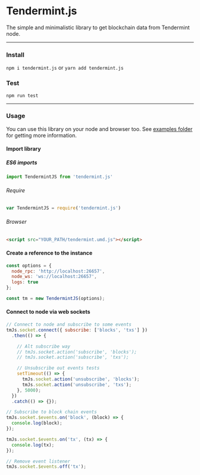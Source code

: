 # Tendermint.js
The simple and minimalistic library to get blockchain data from Tendermint node.

---

### Install
`npm i tendermint.js` or `yarn add tendermint.js`

### Test
`npm run test`

---

### Usage
You can use this library on your node and browser too. See [examples folder](https://github.com/cryptoji/Tendermint.js/tree/master/examples) for getting more information.

#### Import library
##### ES6 imports
```javascript
import TendermintJS from 'tendermint.js'
```
###### Require
```javascript
var TendermintJS = require('tendermint.js')
```
###### Browser
```html
<script src="YOUR_PATH/tendermint.umd.js"></script>
```

#### Create a reference to the instance
```javascript
const options = {
  node_rpc: 'http://localhost:26657',
  node_ws: 'ws://localhost:26657',
  logs: true
};

const tm = new TendermintJS(options);
```

#### Connect to node via web sockets
```javascript
// Connect to node and subscribe to some events
tmJs.socket.connect({ subscribe: ['blocks', 'txs'] })
  .then(() => {

    // Alt subscribe way
    // tmJs.socket.action('subscribe', 'blocks');
    // tmJs.socket.action('subscribe', 'txs');

    // Unsubscribe out events tests
    setTimeout(() => {
      tmJs.socket.action('unsubscribe', 'blocks');
      tmJs.socket.action('unsubscribe', 'txs');
    }, 5000);
  })
  .catch(() => {});

// Subscribe to block chain events
tmJs.socket.$events.on('block', (block) => {
  console.log(block);
});

tmJs.socket.$events.on('tx', (tx) => {
  console.log(tx);
});

// Remove event listener
tmJs.socket.$events.off('tx');
```